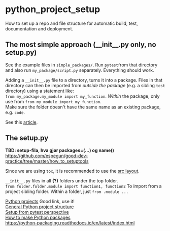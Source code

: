 # python_project_setup
How to set up a repo and file structure for automatic build, test, documentation and deployment.

## The most simple approach (\_\_init\_\_.py only, no setup.py)
See the example files in `simple_packages/`. Run `pytest`from that directory and also run `my_package/script.py` separately. Everything should work.  

Adding a `__init__.py` file to a directory, turns it into a package. Files in that directory can then be imported from *outside the package* (e.g. a sibling `test` directory) using a statement like:  
`from my_package.my_module import my_function`. 
*Within* the package, only use from `from my_module import my_function`.  
Make sure the folder doesn't have the same name as an existing package, e.g. `code`.  

See this [article](https://codeburst.io/creating-local-python-packages-with-init-py-aa19f1e9e80f).  

## The setup.py

**TBD: setup-fila, hva gjør packages=(...) og name()**
https://github.com/espegun/good-dev-practice/tree/master/how_to_setuptools


Since we are using `tox`, it is recommended to use the [src layout](https://blog.ionelmc.ro/2014/05/25/python-packaging/#the-structure).  


`__init__.py` files in all **(?)** folders under the top folder.  
`from folder.folder.module import function1, function2` To import from a project sibling folder. Within a folder, just `from .module ...`  

[Python projects](https://docs.python-guide.org/writing/structure/) Good link, use it!  
[General Python project structure](https://github.com/yngvem/python-project-structure)  
[Setup from pytest perspective](https://docs.pytest.org/en/stable/goodpractices.html)  
[How to make Python packages](https://link.medium.com/NvGP2II99eb)  
https://python-packaging.readthedocs.io/en/latest/index.html  

